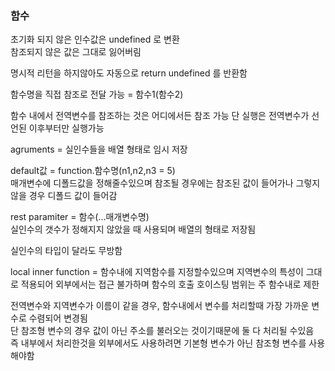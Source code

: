 ### 함수

초기화 되지 않은 인수값은 undefined 로 변환   
참조되지 않은 값은 그대로 잃어버림  

명시적 리턴을 하지않아도 자동으로 return undefined 를 반환함  

함수명을 직접 참조로 전달 가능 = 함수1(함수2)   

함수 내에서 전역변수를 참조하는 것은 어디에서든 참조 가능
단 실행은 전역변수가 선언된 이후부터만 실행가능   
 
agruments = 실인수들을 배열 형태로 임시 저장   

default값 = function.함수명(n1,n2,n3 = 5)  
매개변수에 디폴드값을 정해줄수있으며 참조될 경우에는 참조된 값이 들어가나 그렇지 않을 경우 디폴드 값이 들어감  

rest paramiter = 함수(...매개변수명)    
실인수의 갯수가 정해지지 않았을 때 사용되며 배열의 형태로 저장됨  

실인수의 타입이 달라도 무방함  

local inner function = 함수내에 지역함수를 지정할수있으며 지역변수의 특성이 그대로 적용되어 외부에서는 접근 불가하며 함수의 호출 호이스팅 범위는 주 함수내로 제한  

전역변수와 지역변수가 이름이 같을 경우, 함수내에서 변수를 처리할때 가장 가까운 변수로 수렴되어 변경됨   
단 참조형 변수의 경우 값이 아닌 주소를 불러오는 것이기때문에 둘 다 처리될 수있음   
즉 내부에서 처리한것을 외부에서도 사용하려면 기본형 변수가 아닌 참조형 변수를 사용해야함   
